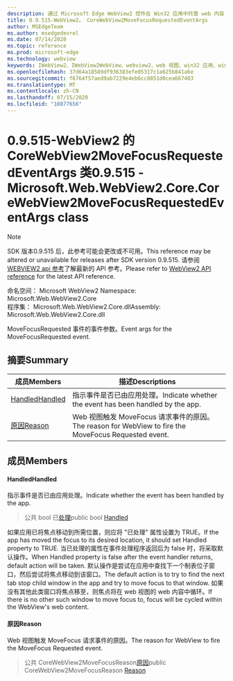 ```yaml
---
description: 通过 Microsoft Edge WebView2 控件在 Win32 应用中托管 web 内容
title: 0.9.515-WebView2。 CoreWebView2MoveFocusRequestedEventArgs
author: MSEdgeTeam
ms.author: msedgedevrel
ms.date: 07/14/2020
ms.topic: reference
ms.prod: microsoft-edge
ms.technology: webview
keywords: IWebView2、IWebView2WebView、webview2、web 视图、win32 应用、win32、edge、ICoreWebView2、ICoreWebView2Controller、浏览器控件、边缘 html
ms.openlocfilehash: 37d64a18589df936383efe05317c1a625b841a6e
ms.sourcegitcommit: f6764f57aed9ab7229e4eb6cc8851d0cea667403
ms.translationtype: MT
ms.contentlocale: zh-CN
ms.lasthandoff: 07/15/2020
ms.locfileid: "10877656"
---
```

# <span data-ttu-id="98b03-104">0.9.515-WebView2 的 CoreWebView2MoveFocusRequestedEventArgs 类</span><span class="sxs-lookup"><span data-stu-id="98b03-104">0.9.515 - Microsoft.Web.WebView2.Core.CoreWebView2MoveFocusRequestedEventArgs class</span></span> 

> [!NOTE]
> <span data-ttu-id="98b03-105">SDK 版本0.9.515 后，此参考可能会更改或不可用。</span><span class="sxs-lookup"><span data-stu-id="98b03-105">This reference may be altered or unavailable for releases after SDK version 0.9.515.</span></span> <span data-ttu-id="98b03-106">请参阅[WEBVIEW2 api 参考](../../../webview2-api-reference.md)了解最新的 API 参考。</span><span class="sxs-lookup"><span data-stu-id="98b03-106">Please refer to [WebView2 API reference](../../../webview2-api-reference.md) for the latest API reference.</span></span>

<span data-ttu-id="98b03-107">命名空间： Microsoft WebView2 </span><span class="sxs-lookup"><span data-stu-id="98b03-107">Namespace: Microsoft.Web.WebView2.Core</span></span>\
<span data-ttu-id="98b03-108">程序集： Microsoft.Web.WebView2.Core.dll</span><span class="sxs-lookup"><span data-stu-id="98b03-108">Assembly: Microsoft.Web.WebView2.Core.dll</span></span>

<span data-ttu-id="98b03-109">MoveFocusRequested 事件的事件参数。</span><span class="sxs-lookup"><span data-stu-id="98b03-109">Event args for the MoveFocusRequested event.</span></span>

## <span data-ttu-id="98b03-110">摘要</span><span class="sxs-lookup"><span data-stu-id="98b03-110">Summary</span></span>

 <span data-ttu-id="98b03-111">成员</span><span class="sxs-lookup"><span data-stu-id="98b03-111">Members</span></span>                        | <span data-ttu-id="98b03-112">描述</span><span class="sxs-lookup"><span data-stu-id="98b03-112">Descriptions</span></span>
--------------------------------|---------------------------------------------
[<span data-ttu-id="98b03-113">Handled</span><span class="sxs-lookup"><span data-stu-id="98b03-113">Handled</span></span>](#handled) | <span data-ttu-id="98b03-114">指示事件是否已由应用处理。</span><span class="sxs-lookup"><span data-stu-id="98b03-114">Indicate whether the event has been handled by the app.</span></span>
[<span data-ttu-id="98b03-115">原因</span><span class="sxs-lookup"><span data-stu-id="98b03-115">Reason</span></span>](#reason) | <span data-ttu-id="98b03-116">Web 视图触发 MoveFocus 请求事件的原因。</span><span class="sxs-lookup"><span data-stu-id="98b03-116">The reason for WebView to fire the MoveFocus Requested event.</span></span>

## <span data-ttu-id="98b03-117">成员</span><span class="sxs-lookup"><span data-stu-id="98b03-117">Members</span></span>

#### <span data-ttu-id="98b03-118">Handled</span><span class="sxs-lookup"><span data-stu-id="98b03-118">Handled</span></span> 

<span data-ttu-id="98b03-119">指示事件是否已由应用处理。</span><span class="sxs-lookup"><span data-stu-id="98b03-119">Indicate whether the event has been handled by the app.</span></span>

> <span data-ttu-id="98b03-120">公共 bool 已[处理](#handled)</span><span class="sxs-lookup"><span data-stu-id="98b03-120">public bool [Handled](#handled)</span></span>

<span data-ttu-id="98b03-121">如果应用已将焦点移动到所需位置，则应将 "已处理" 属性设置为 TRUE。</span><span class="sxs-lookup"><span data-stu-id="98b03-121">If the app has moved the focus to its desired location, it should set Handled property to TRUE.</span></span> <span data-ttu-id="98b03-122">当已处理的属性在事件处理程序返回后为 false 时，将采取默认操作。</span><span class="sxs-lookup"><span data-stu-id="98b03-122">When Handled property is false after the event handler returns, default action will be taken.</span></span> <span data-ttu-id="98b03-123">默认操作是尝试在应用中查找下一个制表位子窗口，然后尝试将焦点移动到该窗口。</span><span class="sxs-lookup"><span data-stu-id="98b03-123">The default action is to try to find the next tab stop child window in the app and try to move focus to that window.</span></span> <span data-ttu-id="98b03-124">如果没有其他此类窗口将焦点移至，则焦点将在 web 视图的 web 内容中循环。</span><span class="sxs-lookup"><span data-stu-id="98b03-124">If there is no other such window to move focus to, focus will be cycled within the WebView's web content.</span></span>

#### <span data-ttu-id="98b03-125">原因</span><span class="sxs-lookup"><span data-stu-id="98b03-125">Reason</span></span> 

<span data-ttu-id="98b03-126">Web 视图触发 MoveFocus 请求事件的原因。</span><span class="sxs-lookup"><span data-stu-id="98b03-126">The reason for WebView to fire the MoveFocus Requested event.</span></span>

> <span data-ttu-id="98b03-127">公共 CoreWebView2MoveFocusReason[原因](#reason)</span><span class="sxs-lookup"><span data-stu-id="98b03-127">public CoreWebView2MoveFocusReason [Reason](#reason)</span></span>

